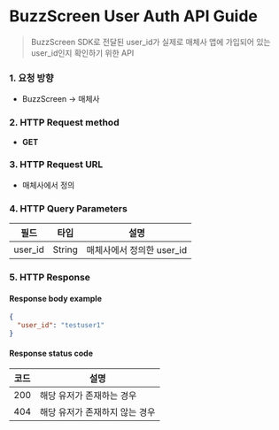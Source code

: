 # BuzzScreen User Auth API Guide
> BuzzScreen SDK로 전달된 user_id가 실제로 매체사 앱에 가입되어 있는 user_id인지 확인하기 위한 API

### 1. 요청 방향
* BuzzScreen -> 매체사
 
### 2. HTTP Request method

* **GET**
 
### 3. HTTP Request URL

* 매체사에서 정의

### 4. HTTP Query Parameters

| 필드 | 타입 | 설명 |
|-----|----|-----|
| user_id | String  | 매체사에서 정의한 user_id ||

### 5. HTTP Response

#### Response body example
```json
{
  "user_id": "testuser1"
}
```

#### Response status code

| 코드 | 설명 |
|-----|-----|
| 200 | 해당 유저가 존재하는 경우 ||
| 404 | 해당 유저가 존재하지 않는 경우 ||
